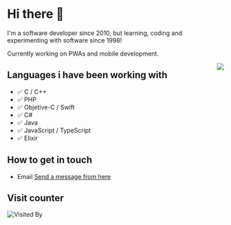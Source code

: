 # Hi there 👋

I'm a software developer since 2010, but learning, coding and experimenting with software since 1998!

Currently working on PWAs and mobile development.

<img align="right" src="https://github-readme-stats.vercel.app/api/top-langs/?username=TakaKeiji&layout=compact"/>

## Languages i have been working with

- ✅ C / C++
- ✅ PHP
- ✅ Objetive-C / Swift
- ✅ C#
- ✅ Java
- ✅ JavaScript / TypeScript
- ✅ Elixir

## How to get in touch

- Email [Send a message from here](mailto:takayama.keiji@outlook.com)

## Visit counter

![Visited By](https://count.getloli.com/get/@TakaKeiji?theme=gelbooru)
